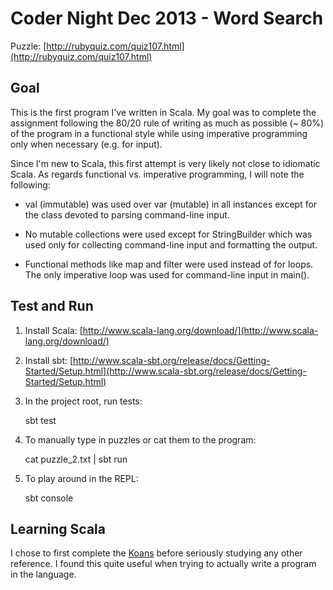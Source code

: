 Coder Night Dec 2013 - Word Search
==================================

Puzzle: [http://rubyquiz.com/quiz107.html](http://rubyquiz.com/quiz107.html)

Goal
----

This is the first program I've written in Scala. My goal was to complete the
assignment following the 80/20 rule of writing as much as possible (~ 80%) of
the program in a functional style while using imperative programming
only when necessary (e.g. for input).

Since I'm new to Scala, this first attempt is very likely not close to
idiomatic Scala. As regards functional vs. imperative programming, I will note
the following:

* val (immutable) was used over var (mutable) in all instances except for the class devoted to
  parsing command-line input.

* No mutable collections were used except for StringBuilder which was used only
  for collecting command-line input and formatting the output.

* Functional methods like map and filter were used instead of for loops. The
  only imperative loop was used for command-line input in main().

Test and Run
------------

1. Install Scala: [http://www.scala-lang.org/download/](http://www.scala-lang.org/download/)

2. Install sbt: [http://www.scala-sbt.org/release/docs/Getting-Started/Setup.html](http://www.scala-sbt.org/release/docs/Getting-Started/Setup.html)

3. In the project root, run tests:

    sbt test

4. To manually type in puzzles or cat them to the program:

    cat puzzle_2.txt | sbt run

5. To play around in the REPL:

    sbt console

Learning Scala
--------------

I chose to first complete the [Koans](http://www.scalakoans.org)
before seriously studying any other reference. I found this quite useful when
trying to actually write a program in the language.
